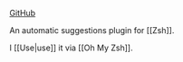 [GitHub](https://github.com/zsh-users/zsh-autosuggestions)

An automatic suggestions plugin for [[Zsh]].

I [[Use|use]] it via [[Oh My Zsh]].
